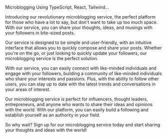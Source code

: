 Microblogging
Using TypeScript, React, Tailwind...

Introducing our revolutionary microblogging service, the perfect platform for those who have a lot to say, but don't want to take up too much space. With our service, you can share your thoughts, ideas, and musings with your followers in bite-sized posts.

Our service is designed to be simple and user-friendly, with an intuitive interface that allows you to quickly compose and share your posts. Whether you're on the go, or just looking to quickly update your followers, our microblogging service is the perfect solution.

With our service, you can easily connect with like-minded individuals and engage with your followers, building a community of like-minded individuals who share your interests and passions. Plus, with the ability to follow other users, you can stay up to date with the latest trends and conversations in your areas of interest.

Our microblogging service is perfect for influencers, thought leaders, entrepreneurs, and anyone who wants to share their ideas and opinions with the world. With our platform, you can easily build a following and establish yourself as an authority in your field.

So why wait? Sign up for our microblogging service today and start sharing your thoughts and ideas with the world!
